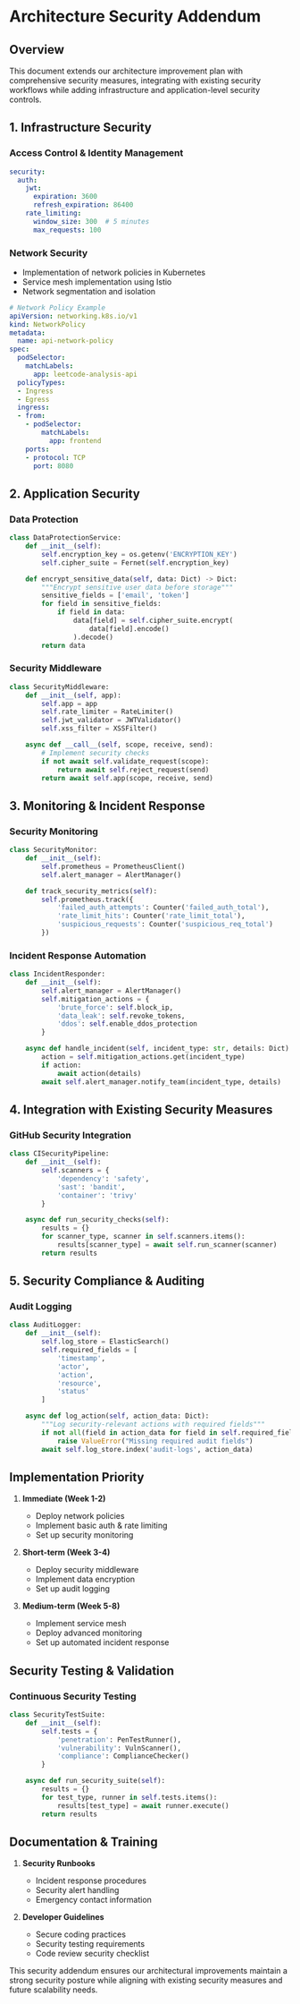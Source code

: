 # Architecture Security Addendum

## Overview
This document extends our architecture improvement plan with comprehensive security measures, integrating with existing security workflows while adding infrastructure and application-level security controls.

## 1. Infrastructure Security

### Access Control & Identity Management
```yaml
security:
  auth:
    jwt:
      expiration: 3600
      refresh_expiration: 86400
    rate_limiting:
      window_size: 300  # 5 minutes
      max_requests: 100
```

### Network Security
- Implementation of network policies in Kubernetes
- Service mesh implementation using Istio
- Network segmentation and isolation

```yaml
# Network Policy Example
apiVersion: networking.k8s.io/v1
kind: NetworkPolicy
metadata:
  name: api-network-policy
spec:
  podSelector:
    matchLabels:
      app: leetcode-analysis-api
  policyTypes:
  - Ingress
  - Egress
  ingress:
  - from:
    - podSelector:
        matchLabels:
          app: frontend
    ports:
    - protocol: TCP
      port: 8080
```

## 2. Application Security

### Data Protection
```python
class DataProtectionService:
    def __init__(self):
        self.encryption_key = os.getenv('ENCRYPTION_KEY')
        self.cipher_suite = Fernet(self.encryption_key)

    def encrypt_sensitive_data(self, data: Dict) -> Dict:
        """Encrypt sensitive user data before storage"""
        sensitive_fields = ['email', 'token']
        for field in sensitive_fields:
            if field in data:
                data[field] = self.cipher_suite.encrypt(
                    data[field].encode()
                ).decode()
        return data
```

### Security Middleware
```python
class SecurityMiddleware:
    def __init__(self, app):
        self.app = app
        self.rate_limiter = RateLimiter()
        self.jwt_validator = JWTValidator()
        self.xss_filter = XSSFilter()

    async def __call__(self, scope, receive, send):
        # Implement security checks
        if not await self.validate_request(scope):
            return await self.reject_request(send)
        return await self.app(scope, receive, send)
```

## 3. Monitoring & Incident Response

### Security Monitoring
```python
class SecurityMonitor:
    def __init__(self):
        self.prometheus = PrometheusClient()
        self.alert_manager = AlertManager()

    def track_security_metrics(self):
        self.prometheus.track({
            'failed_auth_attempts': Counter('failed_auth_total'),
            'rate_limit_hits': Counter('rate_limit_total'),
            'suspicious_requests': Counter('suspicious_req_total')
        })
```

### Incident Response Automation
```python
class IncidentResponder:
    def __init__(self):
        self.alert_manager = AlertManager()
        self.mitigation_actions = {
            'brute_force': self.block_ip,
            'data_leak': self.revoke_tokens,
            'ddos': self.enable_ddos_protection
        }

    async def handle_incident(self, incident_type: str, details: Dict):
        action = self.mitigation_actions.get(incident_type)
        if action:
            await action(details)
        await self.alert_manager.notify_team(incident_type, details)
```

## 4. Integration with Existing Security Measures

### GitHub Security Integration
```python
class CISecurityPipeline:
    def __init__(self):
        self.scanners = {
            'dependency': 'safety',
            'sast': 'bandit',
            'container': 'trivy'
        }

    async def run_security_checks(self):
        results = {}
        for scanner_type, scanner in self.scanners.items():
            results[scanner_type] = await self.run_scanner(scanner)
        return results
```

## 5. Security Compliance & Auditing

### Audit Logging
```python
class AuditLogger:
    def __init__(self):
        self.log_store = ElasticSearch()
        self.required_fields = [
            'timestamp',
            'actor',
            'action',
            'resource',
            'status'
        ]

    async def log_action(self, action_data: Dict):
        """Log security-relevant actions with required fields"""
        if not all(field in action_data for field in self.required_fields):
            raise ValueError("Missing required audit fields")
        await self.log_store.index('audit-logs', action_data)
```

## Implementation Priority

1. **Immediate (Week 1-2)**
   - Deploy network policies
   - Implement basic auth & rate limiting
   - Set up security monitoring

2. **Short-term (Week 3-4)**
   - Deploy security middleware
   - Implement data encryption
   - Set up audit logging

3. **Medium-term (Week 5-8)**
   - Implement service mesh
   - Deploy advanced monitoring
   - Set up automated incident response

## Security Testing & Validation

### Continuous Security Testing
```python
class SecurityTestSuite:
    def __init__(self):
        self.tests = {
            'penetration': PenTestRunner(),
            'vulnerability': VulnScanner(),
            'compliance': ComplianceChecker()
        }

    async def run_security_suite(self):
        results = {}
        for test_type, runner in self.tests.items():
            results[test_type] = await runner.execute()
        return results
```

## Documentation & Training

1. **Security Runbooks**
   - Incident response procedures
   - Security alert handling
   - Emergency contact information

2. **Developer Guidelines**
   - Secure coding practices
   - Security testing requirements
   - Code review security checklist

This security addendum ensures our architectural improvements maintain a strong security posture while aligning with existing security measures and future scalability needs.